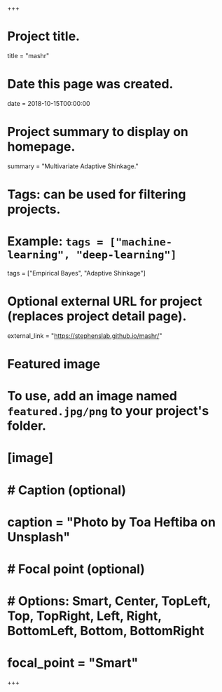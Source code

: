 +++
# Project title.
title = "mashr"

# Date this page was created.
date = 2018-10-15T00:00:00

# Project summary to display on homepage.
summary = "Multivariate Adaptive Shinkage."

# Tags: can be used for filtering projects.
# Example: `tags = ["machine-learning", "deep-learning"]`
tags = ["Empirical Bayes", "Adaptive Shinkage"]

# Optional external URL for project (replaces project detail page).
external_link = "https://stephenslab.github.io/mashr/"

# Featured image
# To use, add an image named `featured.jpg/png` to your project's folder. 
# [image]
#   # Caption (optional)
#   caption = "Photo by Toa Heftiba on Unsplash"
#   # Focal point (optional)
#   # Options: Smart, Center, TopLeft, Top, TopRight, Left, Right, BottomLeft, Bottom, BottomRight
#   focal_point = "Smart"
+++
